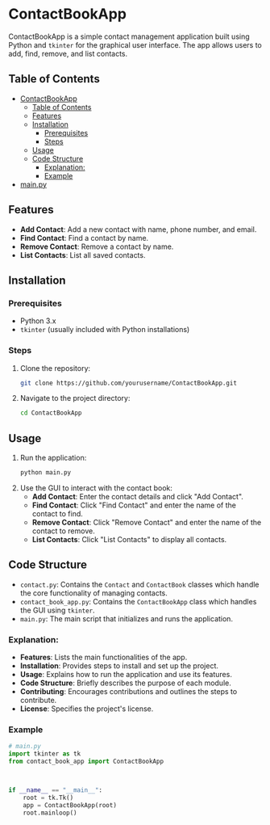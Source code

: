 # ContactBookApp

ContactBookApp is a simple contact management application built using Python and `tkinter` for the graphical user interface. The app allows users to add, find, remove, and list contacts.

## Table of Contents
- [ContactBookApp](#contactbookapp)
  - [Table of Contents](#table-of-contents)
  - [Features](#features)
  - [Installation](#installation)
    - [Prerequisites](#prerequisites)
    - [Steps](#steps)
  - [Usage](#usage)
  - [Code Structure](#code-structure)
    - [Explanation:](#explanation)
    - [Example](#example)
- [main.py](#mainpy)

## Features
- **Add Contact**: Add a new contact with name, phone number, and email.
- **Find Contact**: Find a contact by name.
- **Remove Contact**: Remove a contact by name.
- **List Contacts**: List all saved contacts.

## Installation

### Prerequisites
- Python 3.x
- `tkinter` (usually included with Python installations)

### Steps
1. Clone the repository:
    ```sh
    git clone https://github.com/yourusername/ContactBookApp.git
    ```
2. Navigate to the project directory:
    ```sh
    cd ContactBookApp
    ```

## Usage

1. Run the application:
    ```sh
    python main.py
    ```
2. Use the GUI to interact with the contact book:
   - **Add Contact**: Enter the contact details and click "Add Contact".
   - **Find Contact**: Click "Find Contact" and enter the name of the contact to find.
   - **Remove Contact**: Click "Remove Contact" and enter the name of the contact to remove.
   - **List Contacts**: Click "List Contacts" to display all contacts.

## Code Structure
- `contact.py`: Contains the `Contact` and `ContactBook` classes which handle the core functionality of managing contacts.
- `contact_book_app.py`: Contains the `ContactBookApp` class which handles the GUI using `tkinter`.
- `main.py`: The main script that initializes and runs the application.

### Explanation:
- **Features**: Lists the main functionalities of the app.
- **Installation**: Provides steps to install and set up the project.
- **Usage**: Explains how to run the application and use its features.
- **Code Structure**: Briefly describes the purpose of each module.
- **Contributing**: Encourages contributions and outlines the steps to contribute.
- **License**: Specifies the project's license.


### Example

```python
# main.py
import tkinter as tk
from contact_book_app import ContactBookApp



if __name__ == "__main__":
    root = tk.Tk()
    app = ContactBookApp(root)
    root.mainloop()

